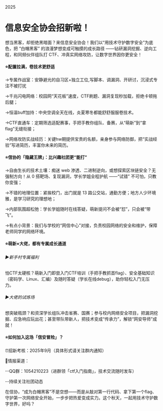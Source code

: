 2025

# **信息安全协会招新啦！**

想当黑客，却拒绝黑暗面？来信息安全协会！我们以“用技术守护数字安全”为底色，把 “白帽黑客” 的浪漫梦想变成可触摸的成长路径 ——钻研漏洞挖掘、逆向工程，和同频伙伴组队打 CTF、冲真实网络攻防，让数字世界因你更安全！

#### **⭐配置拉满，卷技术更舒适**

→专属作战室：安静避光的自习区+独立工位,写脚本、调漏洞、开研讨，沉浸式专注不被打扰

→千兆闪电网络：校园网“天花板”速度，CTF刷题、漏洞复现秒加载，拒绝卡顿拖后腿；

→恒温buff加持：中央空调全天在线，炎夏寒冬都能舒舒服服卷技术。

→CTF直通车：定期筛选适配赛事，手把手教你组队、备赛，从“萌新”到“拿flag”无缝衔接； 

→网络攻防实战经历：关键hw期提供宝贵的名额，亲身参与网络防御，把“实战经验”写进简历，丰富你未来的简历。

#### **⭐信协的「隐藏王牌」：比兴趣社团更“能打”** 

→自由生长的技术土壤：痴迷 web 渗透、二进制逆向，或想探索区块链安全？无强制方向！从 0 搭靶场、复现漏洞，学长学姐全程护航 ——“试错” 不可怕，只教你变强； 

→不错的地理位置：紧挨校门，出门就是 13 路公交站，通勤方便；地方人少环境雅，是学习研究的理想地；

→内部氛围超松弛：学长学姐随时在线答疑，萌新提问不会被“怼”，只会被“带飞”。 

→有点小背景：我们与学校的“网信中心”对接，负责校园网络的安全和维护，保障老师同学的网络环境。

#### **⭐萌新×大佬，都有专属成长通道**

###### **▶️**新手村专属福利

怕CTF太硬核？萌新入门即尝入门CTF培训（手把手教抓首flag）、安全基础知识（密码学、Linux、汇编）及随时答疑（学长在线debug），助你轻松入门无压力。

###### **▶️**大佬的试炼场

想突破瓶颈？和资深学长组队冲击省赛、国赛；参与校内网络安全项目，把漏洞挖掘、应急响应玩出花；甚至带队带新人，把技术变成“传承力”，解锁“网安导师”成就！ 

#### **⭐如何加入这场「信安冒险」？** 

⏰招新考核：2025年9月（具体形式请关注群内通知） 

📡情报渠道：

--QQ群：1054210223（进群领「ctf入门指南」，技术交流随时发车）                  

--持续关注社团动态 

在信协，“成为白帽黑客”不是空想——而是从敲对第一行代码、拿下第一个flag、守护第一次网络安全开始，一步步把热爱变成实力。这个秋天，一起用技术守护数字世界，好吗？ 
